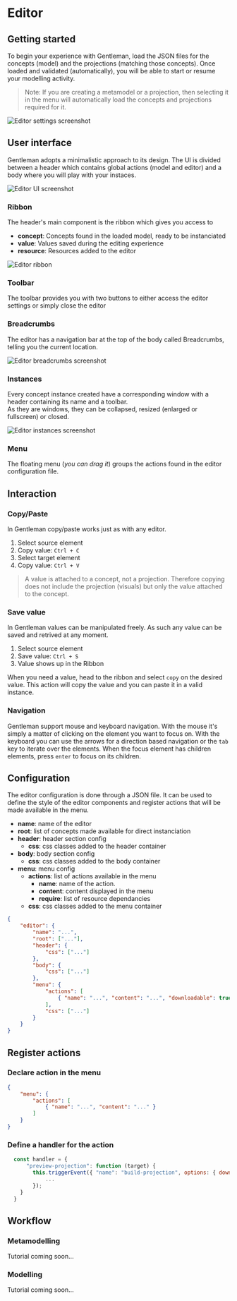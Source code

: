 # Editor

## Getting started

To begin your experience with Gentleman, load the JSON files for the concepts (model) and the projections (matching those concepts).
Once loaded and validated (automatically), you will be able to start or resume your modelling activity.

> Note: If you are creating a metamodel or a projection, then selecting it in the menu will automatically load the concepts and projections required for it.

![Editor settings screenshot](https://geodes-sms.github.io/gentleman/assets/images/doc_editor_getting_started.png "Editor Setting")

## User interface

Gentleman adopts a minimalistic approach to its design. The UI is divided between a
header which contains global actions (model and editor) and a body where you will play with your instaces.

![Editor UI screenshot](https://geodes-sms.github.io/gentleman/assets/images/doc_editor_ui.png "Editor User interface")

### Ribbon

The header's main component is the ribbon which gives you access to

- **concept**: Concepts found in the loaded model, ready to be instanciated
- **value**: Values saved during the editing experience
- **resource**: Resources added to the editor

![Editor ribbon](https://geodes-sms.github.io/gentleman/assets/images/doc_editor_ribbon.png "Editor Ribbon")

### Toolbar

The toolbar provides you with two buttons to either access the editor settings or simply close the editor

### Breadcrumbs

The editor has a navigation bar at the top of the body called Breadcrumbs, telling you the current location.

![Editor breadcrumbs screenshot](https://geodes-sms.github.io/gentleman/assets/images/doc_editor_breadcrumbs.png "Editor breadcrumbs")

### Instances

Every concept instance created have a corresponding window with a header containing its name and a toolbar.  
As they are windows, they can be collapsed, resized (enlarged or fullscreen) or closed.

![Editor instances screenshot](https://geodes-sms.github.io/gentleman/assets/images/doc_editor_instance.png "Editor instances")

### Menu

The floating menu (*you can drag it*) groups the actions found in the editor configuration file.

## Interaction

### Copy/Paste

In Gentleman copy/paste works just as with any editor.

1. Select source element
2. Copy value: `Ctrl + C`
3. Select target element
4. Copy value: `Ctrl + V`

> A value is attached to a concept, not a projection. Therefore copying does not include the projection (visuals) but only the value attached to the concept.

### Save value

In Gentleman values can be manipulated freely. As such any value can be saved and retrived at any moment.

1. Select source element
2. Save value: `Ctrl + S`
3. Value shows up in the Ribbon

When you need a value, head to the ribbon and select `copy` on the desired value.
This action will copy the value and you can paste it in a valid instance.

### Navigation

Gentleman support mouse and keyboard navigation.
With the mouse it's simply a matter of clicking on the element you want to focus on.
With the keyboard you can use the arrows for a direction based navigation or the `tab` key to iterate over the elements. When the focus element has children elements, press `enter` to focus on its children.

## Configuration

The editor configuration is done through a JSON file.
It can be used to define the style of the editor components and register actions that will be made available in the menu.

- **name**: name of the editor
- **root**: list of concepts made available for direct instanciation
- **header**: header section config
  - **css**: css classes added to the header container
- **body**: body section config
  - **css**: css classes added to the body container
- **menu**: menu config
  - **actions**: list of actions available in the menu
    - **name**: name of the action.
    - **content**: content displayed in the menu
    - **require**: list of resource dependancies
  - **css**: css classes added to the menu container

``` json
{
    "editor": {
        "name": "...",
        "root": ["..."],
        "header": {
            "css": ["..."]
        },
        "body": {
            "css": ["..."]
        },
        "menu": {
            "actions": [
                { "name": "...", "content": "...", "downloadable": true }
            ],
            "css": ["..."]
        }
    }
}

```

## Register actions

### Declare action in the menu

``` json
{
    "menu": {
        "actions": [
            { "name": "...", "content": "..." }
        ]
    }
}
```

### Define a handler for the action

``` js
  const handler = {
      "preview-projection": function (target) {
        this.triggerEvent({ "name": "build-projection", options: { download: false } }, (pmodel) => {
            ...
        });
    }
  }
```

## Workflow

### Metamodelling

Tutorial coming soon...

### Modelling

Tutorial coming soon...
